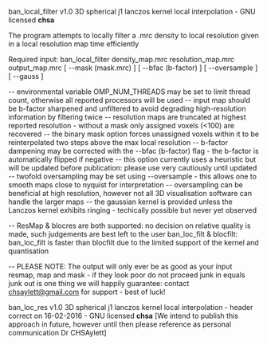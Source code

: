 
 ban_local_filter v1.0 3D spherical j1 lanczos kernel local interpolation - GNU licensed __chsa__

 The program attempts to locally filter a .mrc density to local resolution given in a local resolution map time efficiently

 Required input: ban_local_filter density_map.mrc resolution_map.mrc output_map.mrc [ --mask (mask.mrc) ] [ --bfac (b-factor) ] [ --oversample ] [ --gauss ]

 -- environmental variable OMP_NUM_THREADS may be set to limit thread count, otherwise all reported processors will be used
 -- input map should be b-factor sharpened and unfiltered to avoid degrading high-resolution information by filtering twice
 -- resolution maps are truncated at highest reported resolution - without a mask only assigned voxels (<100) are recovered
 -- the binary mask option forces unassigned voxels within it to be reinterpolated two steps above the max local resolution
 -- b-factor dampening may be corrected with the --bfac (b-factor) flag - the b-factor is automatically flipped if negative
 -- this option currently uses a heuristic but will be updated before publication: please use very cautiously until updated
 -- twofold oversampling may be set using --oversample - this allows one to smooth maps close to nyquist for interpretation
 -- oversampling can be beneficial at high resolution, however not all 3D visualisation software can handle the larger maps
 -- the gaussian kernel is provided unless the Lanczos kernel exhibits ringing - techically possible but never yet observed

 -- ResMap & blocres are both supported: no decision on relative quality is made, such judgements are best left to the user
    ban_loc_filt & blocfilt: ban_loc_filt is faster than blocfilt due to the limited support of the kernel and quantisation

 -- PLEASE NOTE: The output will only ever be as good as your input resmap, map and mask - if they look poor do not proceed
    junk in equals junk out is one thing we will happily guarantee: contact chsaylett@gmail.com for support - best of luck!

 ban_loc_res v1.0 3D spherical j1 lanczos kernel local interpolation - header correct on 16-02-2016 - GNU licensed __chsa__
 [We intend to publish this approach in future, however until then please reference as personal communication Dr CHSAylett]
